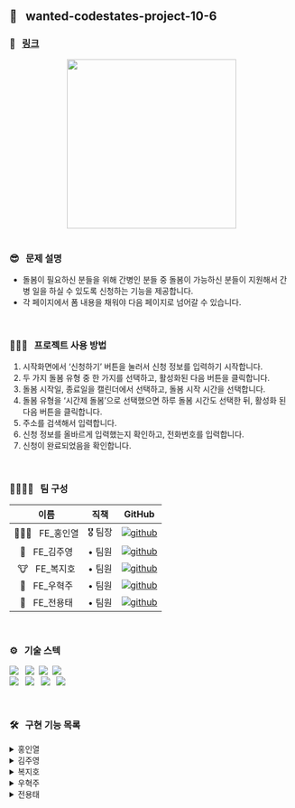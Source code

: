 <br />

## 🌈 &nbsp; wanted-codestates-project-10-6 

### 📎 &nbsp; [링크](https://eager-hermann-20a149.netlify.app)

<div align="center">
   <img width="300px" src="https://user-images.githubusercontent.com/87487161/158296076-78723c49-da01-4b3a-92d6-4f048bc5553e.gif"/>
</div>


<br />

### 😎 &nbsp; 문제 설명

- 돌봄이 필요하신 분들을 위해 간병인 분들 중 돌봄이 가능하신 분들이 지원해서 간병 일을 하실 수 있도록 신청하는 기능을 제공합니다.
- 각 페이지에서 폼 내용을 채워야 다음 페이지로 넘어갈 수 있습니다.

<br />

### 👨🏻‍💻 &nbsp; 프로젝트 사용 방법 

1. 시작화면에서 ‘신청하기’ 버튼을 눌러서 신청 정보를 입력하기 시작합니다.
2. 두 가지 돌봄 유형 중 한 가지를 선택하고, 활성화된 다음 버튼을 클릭합니다.
3. 돌봄 시작일, 종료일을 캘린더에서 선택하고, 돌봄 시작 시간을 선택합니다.
4. 돌봄 유형을 ‘시간제 돌봄’으로 선택했으면 하루 돌봄 시간도 선택한 뒤, 활성화 된 다음 버튼을 클릭합니다.
5. 주소를 검색해서 입력합니다.
6. 신청 정보를 올바르게 입력했는지 확인하고, 전화번호를 입력합니다.
7. 신청이 완료되었음을 확인합니다.

<br />

### 👨‍👨‍👧‍👧 &nbsp; 팀 구성

|     이름     | 직책 |                                                                  GitHub                                                                   |
| :----------: | :----: | :-------------------------------------------------------------------------------------------------------------------------------------: |
| 🏄🏻‍♂️ &nbsp; FE_홍인열 | 🎖 팀장  |  [![github](https://img.shields.io/badge/홍인열-181717?style=flat-square&logo=GitHub&logoColor=white)](https://github.com/hinyc)    |
| 🐸 &nbsp; FE_김주영 | • 팀원  | [![github](https://img.shields.io/badge/김주영-181717?style=flat-square&logo=GitHub&logoColor=white)](https://github.com/juo1221) |
| 🐮 &nbsp; FE_복지호 | • 팀원  |   [![github](https://img.shields.io/badge/복지호-181717?style=flat-square&logo=GitHub&logoColor=white)](https://github.com/Jiho31)    |
| 🍔 &nbsp; FE_우혁주 | • 팀원  | [![github](https://img.shields.io/badge/우혁주-181717?style=flat-square&logo=GitHub&logoColor=white)](https://github.com/Space-Belt) |
| 🍕 &nbsp; FE_전용태 | • 팀원  |    [![github](https://img.shields.io/badge/전용태-181717?style=flat-square&logo=GitHub&logoColor=white)](https://github.com/yong313)     |

<br />

### ️⚙️ &nbsp; 기술 스텍 

<img src="https://img.shields.io/badge/Reat-333333?style=flat-round&logo=React&logoColor=ffffff"/></a> &nbsp;
<img src="https://img.shields.io/badge/JavaScript-333333?style=flat-round&logo=JavaScript&logoColor=ffffff"/></a>&nbsp;
<img src="https://img.shields.io/badge/HTML5-333333?style=flat-round&logo=HTML5&logoColor=ffffff"/></a>&nbsp;
<img src="https://img.shields.io/badge/CSS3-333333?style=flat-round&logo=CSS3&logoColor=ffffff"/></a> &nbsp;<br />
<img src="https://img.shields.io/badge/Redux-333333?style=flat-round&logo=Redux&logoColor=ffffff"/></a> &nbsp;
<img src="https://img.shields.io/badge/Axios-333333?style=flat-round&logo=PlayStation&logoColor=ffffff"/></a> &nbsp;
<img src="https://img.shields.io/badge/Figma-333333?style=flat-round&logo=Figma&logoColor=ffffff"/></a> &nbsp;
<img src="https://img.shields.io/badge/Discord-333333?style=flat-round&logo=Discord&logoColor=ffffff"/></a> &nbsp;

<br />

### 🛠 &nbsp; 구현 기능 목록

<details>
  <summary>홍인열</summary>
  <ul>
   <li> </li>
  </ul>
</details>
<details>
  <summary>김주영</summary>
  <ul>
    <li>랜딩 페이지 구성</li>
    <li>돌봄 유형 컴포넌트 UI 제작</li>
    <li>달력 기능 구현</li>
  </ul>
</details>
<details>
  <summary>복지호</summary>
  <ul>
    <li>공통 컴포넌트 생성 - 상단 네비게이션 바, 하단 이전/다음 버튼 영역, 각 페이지 제목 컴포넌트</li>
    <li>제출 완료 페이지 생성</li>
    <li>돌봄 유형 값 리덕스로 상태 관리</li>
  </ul>
</details>
<details>
  <summary>우혁주</summary>
    <ul>
      <li> </li>
    </ul>
</details>
<details>
  <summary>전용태</summary>
  <ul>
    <li>  </li>
  </ul>
</details>


<br />
